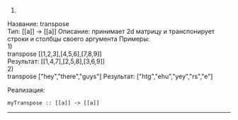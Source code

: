 1)
Название: transpose  
Тип: [[a]] -> [[a]] 
Описание: принимает 2d  матрицу и транспонирует строки и столбцы своего аргумента 
Примеры:  
1)   
transpose [[1,2,3],[4,5,6],[7,8,9]]  
Результат: [[1,4,7],[2,5,8],[3,6,9]]  
2)  
transpose ["hey","there","guys"]
Результат: ["htg","ehu","yey","rs","e"]  

Реализация:   
```
myTranspose :: [[a]] -> [[a]] 

```
---
